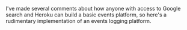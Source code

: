 I've made several comments about how anyone with access to Google search and Heroku can build a basic events platform, 
so here's a rudimentary implementation of an events logging platform.